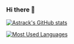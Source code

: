 ### Hi there 👋

[![Astrack's GitHub stats](https://github-readme-stats.vercel.app/api?username=Kom3ng&show_icons=true&icon_color=CE1D2D&text_color=718096&bg_color=ffffff&include_all_commits=true)]()

[![Most Used Languages](https://github-readme-stats.vercel.app/api/top-langs/?username=Kom3ng&layout=compact&show_icons=true&icon_color=CE1D2D&text_color=718096&bg_color=ffffff)]()
